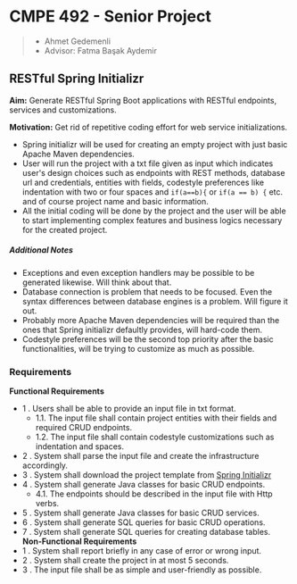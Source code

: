 # CMPE 492 - Senior Project
> - Ahmet Gedemenli
> - Advisor: Fatma Başak Aydemir
## RESTful Spring Initializr
**Aim:** Generate RESTful Spring Boot applications with RESTful endpoints, services and customizations.

**Motivation:** Get rid of repetitive coding effort for web service initializations.

* Spring initializr will be used for creating an empty project with just basic Apache Maven dependencies.
* User will run the project with a txt file given as input which indicates user's design choices such as endpoints with REST methods, database url and credentials, entities with fields, codestyle preferences like indentation with two or four spaces and `if(a==b){` or `if(a == b) {` etc. and of course project name and basic information.
* All the initial coding will be done by the project and the user will be able to start implementing complex features and business logics necessary for the created project.

##### Additional Notes
* Exceptions and even exception handlers may be possible to be generated likewise. Will think about that.
* Database connection is problem that needs to be focused. Even the syntax differences between database engines is a problem. Will figure it out.
* Probably more Apache Maven dependencies will be required than the ones that Spring initializr defaultly provides, will hard-code them.
* Codestyle preferences will be the second top priority after the basic functionalities, will be trying to customize as much as possible.

### Requirements
**Functional Requirements**
 * 1 . Users shall be able to provide an input file in txt format.
   * 1.1. The input file shall contain project entities with their fields and required CRUD endpoints.
   * 1.2. The input file shall contain codestyle customizations such as indentation and spaces.
 * 2 . System shall parse the input file and create the infrastructure accordingly.
 * 3 . System shall download the project template from [Spring Initializr](https://start.spring.io/)
 * 4 . System shall generate Java classes for basic CRUD endpoints.
   * 4.1. The endpoints should be described in the input file with Http verbs.
 * 5 . System shall generate Java classes for basic CRUD services.
 * 6 . System shall generate SQL queries for basic CRUD operations.
 * 7 . System shall generate SQL queries for creating database tables.
**Non-Functional Requirements**
 * 1 . System shall report briefly in any case of error or wrong input.
 * 2 . System shall create the project in at most 5 seconds.
 * 3 . The input file shall be as simple and user-friendly as possible.

